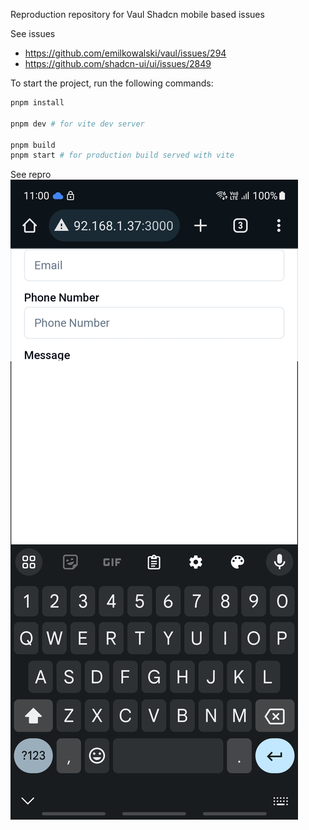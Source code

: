 Reproduction repository for Vaul Shadcn mobile based issues

See issues

- https://github.com/emilkowalski/vaul/issues/294
- https://github.com/shadcn-ui/ui/issues/2849

To start the project, run the following commands:

```bash
pnpm install

pnpm dev # for vite dev server

pnpm build
pnpm start # for production build served with vite
```

See repro
![Repro](.github/assets/repro-img.jpg)

